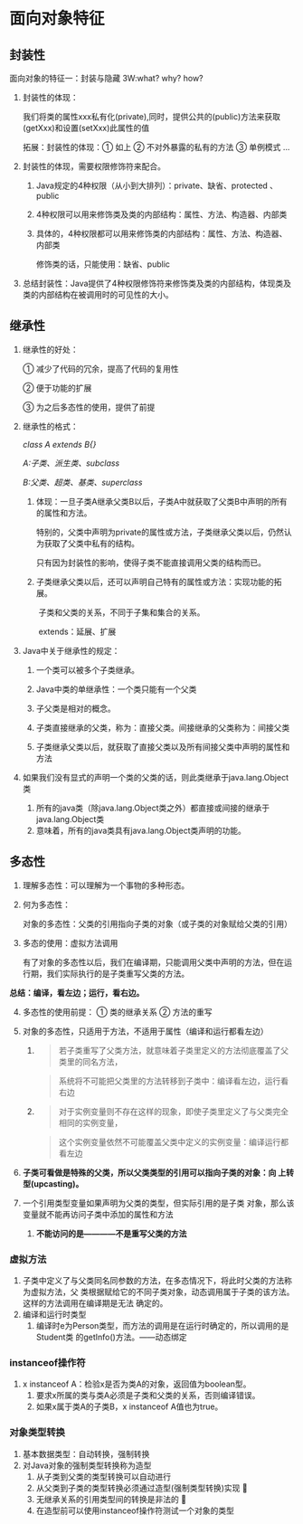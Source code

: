 # 面向对象特征

## 封装性

面向对象的特征一：封装与隐藏     3W:what? why? how?

1. 封装性的体现：

   我们将类的属性xxx私有化(private),同时，提供公共的(public)方法来获取(getXxx)和设置(setXxx)此属性的值

   拓展：封装性的体现：① 如上  ② 不对外暴露的私有的方法  ③ 单例模式   ...

2. 封装性的体现，需要权限修饰符来配合。

   1. Java规定的4种权限（从小到大排列）：private、缺省、protected 、public 

   2. 4种权限可以用来修饰类及类的内部结构：属性、方法、构造器、内部类

   3. 具体的，4种权限都可以用来修饰类的内部结构：属性、方法、构造器、内部类

      修饰类的话，只能使用：缺省、public

3. 总结封装性：Java提供了4种权限修饰符来修饰类及类的内部结构，体现类及类的内部结构在被调用时的可见性的大小。

## 继承性

1. 继承性的好处：

   ① 减少了代码的冗余，提高了代码的复用性

   ② 便于功能的扩展

   ③ 为之后多态性的使用，提供了前提

2. 继承性的格式： 

   _class A extends B{}_

   _A:子类、派生类、subclass_

   _B:父类、超类、基类、superclass_

   1. 体现：一旦子类A继承父类B以后，子类A中就获取了父类B中声明的所有的属性和方法。

      特别的，父类中声明为private的属性或方法，子类继承父类以后，仍然认为获取了父类中私有的结构。

      只有因为封装性的影响，使得子类不能直接调用父类的结构而已。

   2. 子类继承父类以后，还可以声明自己特有的属性或方法：实现功能的拓展。

      ​	子类和父类的关系，不同于子集和集合的关系。

      ​	extends：延展、扩展

3. Java中关于继承性的规定：

   1. 一个类可以被多个子类继承。

   2. Java中类的单继承性：一个类只能有一个父类

   3. 子父类是相对的概念。

   4. 子类直接继承的父类，称为：直接父类。间接继承的父类称为：间接父类

   5. 子类继承父类以后，就获取了直接父类以及所有间接父类中声明的属性和方法

4. 如果我们没有显式的声明一个类的父类的话，则此类继承于java.lang.Object类
   1. 所有的java类（除java.lang.Object类之外）都直接或间接的继承于java.lang.Object类
   2. 意味着，所有的java类具有java.lang.Object类声明的功能。

## 多态性



1. 理解多态性：可以理解为一个事物的多种形态。

2. 何为多态性：

   对象的多态性：父类的引用指向子类的对象（或子类的对象赋给父类的引用）

3. 多态的使用：虚拟方法调用

   有了对象的多态性以后，我们在编译期，只能调用父类中声明的方法，但在运行期，我们实际执行的是子类重写父类的方法。

**总结：编译，看左边；运行，看右边。**

4. 多态性的使用前提：  ① 类的继承关系  ② 方法的重写

5. 对象的多态性，只适用于方法，不适用于属性（编译和运行都看左边）

   1. > 若子类重写了父类方法，就意味着子类里定义的方法彻底覆盖了父类里的同名方法，

      > 系统将不可能把父类里的方法转移到子类中：编译看左边，运行看右边

   2. > 对于实例变量则不存在这样的现象，即使子类里定义了与父类完全相同的实例变量，

      > 这个实例变量依然不可能覆盖父类中定义的实例变量：编译运行都看左边

6. **子类可看做是特殊的父类，所以父类类型的引用可以指向子类的对象：向 上转型(upcasting)。**

7. 一个引用类型变量如果声明为父类的类型，但实际引用的是子类 对象，那么该变量就不能再访问子类中添加的属性和方法

   1. **不能访问的是————不是重写父类的方法**

### 虚拟方法

1. 子类中定义了与父类同名同参数的方法，在多态情况下，将此时父类的方法称为虚拟方法，父 类根据赋给它的不同子类对象，动态调用属于子类的该方法。这样的方法调用在编译期是无法 确定的。
2. 编译和运行时类型
   1. 编译时e为Person类型，而方法的调用是在运行时确定的，所以调用的是Student类 的getInfo()方法。——动态绑定

### instanceof操作符

1. x instanceof A：检验x是否为类A的对象，返回值为boolean型。 
   1. 要求x所属的类与类A必须是子类和父类的关系，否则编译错误。 
   2. 如果x属于类A的子类B，x instanceof A值也为true。

### 对象类型转换

1. 基本数据类型：自动转换，强制转换
2. 对Java对象的强制类型转换称为造型
   1.  从子类到父类的类型转换可以自动进行 
   2. 从父类到子类的类型转换必须通过造型(强制类型转换)实现 
   3. 无继承关系的引用类型间的转换是非法的 
   4. 在造型前可以使用instanceof操作符测试一个对象的类型